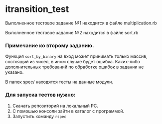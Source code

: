 # itransition_test

Выполненное тестовое задание №1 находится в файле multiplication.rb

Выполненное тестовое задание №2 находится в файле sort.rb

### Примечание ко второму заданию.
Функция ``` sort_by_binary ``` на вход может принимать только массив, состоящий из чисел,
в ином случае будет ошибка. Каких-либо дополнительных требований по обработке ошибок в задании не указано.

В папек spec/ находятся тесты на данные модули.

### Для запуска тестов нужно:

1. Скачать репозиторий на локальный PC.
2. С помошью консоли зайти в каталог с программой.
3. Запустить команду  ```rspec```

